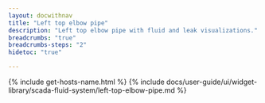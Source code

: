 ```yaml
---
layout: docwithnav
title: "Left top elbow pipe"
description: "Left top elbow pipe with fluid and leak visualizations."
breadcrumbs: "true"
breadcrumbs-steps: "2"
hidetoc: "true"

---
```

{% include get-hosts-name.html %}
{% include docs/user-guide/ui/widget-library/scada-fluid-system/left-top-elbow-pipe.md %}
